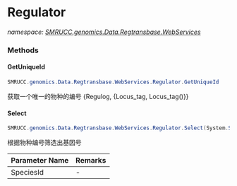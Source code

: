 ﻿# Regulator
_namespace: [SMRUCC.genomics.Data.Regtransbase.WebServices](./index.md)_





### Methods

#### GetUniqueId
```csharp
SMRUCC.genomics.Data.Regtransbase.WebServices.Regulator.GetUniqueId
```
获取一个唯一的物种的编号 {Regulog, {Locus_tag, Locus_tag()}}

#### Select
```csharp
SMRUCC.genomics.Data.Regtransbase.WebServices.Regulator.Select(System.String)
```
根据物种编号筛选出基因号

|Parameter Name|Remarks|
|--------------|-------|
|SpeciesId|-|



